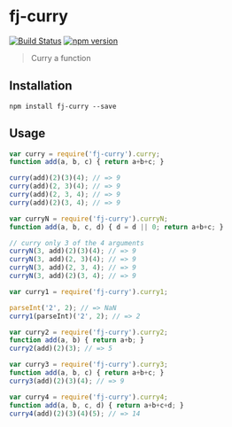 # fj-curry

[![Build Status](https://travis-ci.org/fp-js/fj-curry.svg)](https://travis-ci.org/fp-js/fj-curry) [![npm version](https://badge.fury.io/js/fj-curry.svg)](http://badge.fury.io/js/fj-curry)
> Curry a function

## Installation

`npm install fj-curry --save`

## Usage

```js
var curry = require('fj-curry').curry;
function add(a, b, c) { return a+b+c; }

curry(add)(2)(3)(4); // => 9
curry(add)(2, 3)(4); // => 9
curry(add)(2, 3, 4); // => 9
curry(add)(2)(3, 4); // => 9

var curryN = require('fj-curry').curryN;
function add(a, b, c, d) { d = d || 0; return a+b+c; }

// curry only 3 of the 4 arguments
curryN(3, add)(2)(3)(4); // => 9
curryN(3, add)(2, 3)(4); // => 9
curryN(3, add)(2, 3, 4); // => 9
curryN(3, add)(2)(3, 4); // => 9

var curry1 = require('fj-curry').curry1;

parseInt('2', 2); // => NaN
curry1(parseInt)('2', 2); // => 2

var curry2 = require('fj-curry').curry2;
function add(a, b) { return a+b; }
curry2(add)(2)(3); // => 5

var curry3 = require('fj-curry').curry3;
function add(a, b, c) { return a+b+c; }
curry3(add)(2)(3)(4); // => 9

var curry4 = require('fj-curry').curry4;
function add(a, b, c, d) { return a+b+c+d; }
curry4(add)(2)(3)(4)(5); // => 14
```
